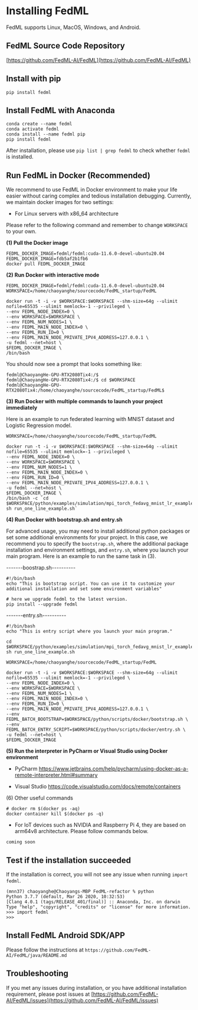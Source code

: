 # Installing FedML

FedML supports Linux, MacOS, Windows, and Android.

## FedML Source Code Repository
[https://github.com/FedML-AI/FedML](https://github.com/FedML-AI/FedML)


## Install with pip

```
pip install fedml
```

## Install FedML with Anaconda

```
conda create --name fedml
conda activate fedml
conda install --name fedml pip
pip install fedml
```
After installation, please use `pip list | grep fedml` to check whether `fedml` is installed.

## Run FedML in Docker (Recommended)
We recommend to use FedML in Docker environment to make your life easier without caring complex and tedious installation debugging. Currently, we maintain docker images for two settings:

- For Linux servers with x86_64 architecture

Please refer to the following command and remember to change `WORKSPACE` to your own.

**(1) Pull the Docker image**
```
FEDML_DOCKER_IMAGE=fedml/fedml:cuda-11.6.0-devel-ubuntu20.04
FEDML_DOCKER_IMAGE=fdb5af2b1fb6
docker pull FEDML_DOCKER_IMAGE
```
**(2) Run Docker with interactive mode**
```
FEDML_DOCKER_IMAGE=fedml/fedml:cuda-11.6.0-devel-ubuntu20.04
WORKSPACE=/home/chaoyanghe/sourcecode/FedML_startup/FedML

docker run -t -i -v $WORKSPACE:$WORKSPACE --shm-size=64g --ulimit nofile=65535 --ulimit memlock=-1 --privileged \
--env FEDML_NODE_INDEX=0 \
--env WORKSPACE=$WORKSPACE \
--env FEDML_NUM_NODES=1 \
--env FEDML_MAIN_NODE_INDEX=0 \
--env FEDML_RUN_ID=0 \
--env FEDML_MAIN_NODE_PRIVATE_IPV4_ADDRESS=127.0.0.1 \
-u fedml --net=host \
$FEDML_DOCKER_IMAGE \
/bin/bash
```

You should now see a prompt that looks something like:
```
fedml@ChaoyangHe-GPU-RTX2080Tix4:/$ 
fedml@ChaoyangHe-GPU-RTX2080Tix4:/$ cd $WORKSPACE
fedml@ChaoyangHe-GPU-RTX2080Tix4:/home/chaoyanghe/sourcecode/FedML_startup/FedML$
```

**(3) Run Docker with multiple commands to launch your project immediately**

Here is an example to run federated learning with MNIST dataset and Logistic Regression model.
```
WORKSPACE=/home/chaoyanghe/sourcecode/FedML_startup/FedML

docker run -t -i -v $WORKSPACE:$WORKSPACE --shm-size=64g --ulimit nofile=65535 --ulimit memlock=-1 --privileged \
--env FEDML_NODE_INDEX=0 \
--env WORKSPACE=$WORKSPACE \
--env FEDML_NUM_NODES=1 \
--env FEDML_MAIN_NODE_INDEX=0 \
--env FEDML_RUN_ID=0 \
--env FEDML_MAIN_NODE_PRIVATE_IPV4_ADDRESS=127.0.0.1 \
-u fedml --net=host \
$FEDML_DOCKER_IMAGE \
/bin/bash -c `cd $WORKSPACE/python/examples/simulation/mpi_torch_fedavg_mnist_lr_example; sh run_one_line_example.sh`
```

**(4) Run Docker with bootstrap.sh and entry.sh**

For advanced usage, you may need to install additional python packages or set some additional environments for your project.
In this case, we recommend you to specify the `bootstrap.sh`, where the additional package installation and environment settings, and
`entry.sh`, where you launch your main program. Here is an example to run the same task in (3).

-------boostrap.sh----------
```
#!/bin/bash
echo "This is bootstrap script. You can use it to customize your additional installation and set some environment variables"

# here we upgrade fedml to the latest version.
pip install --upgrade fedml
```
-------entry.sh----------
```
#!/bin/bash
echo "This is entry script where you launch your main program."

cd $WORKSPACE/python/examples/simulation/mpi_torch_fedavg_mnist_lr_example
sh run_one_line_example.sh

```
```
WORKSPACE=/home/chaoyanghe/sourcecode/FedML_startup/FedML

docker run -t -i -v $WORKSPACE:$WORKSPACE --shm-size=64g --ulimit nofile=65535 --ulimit memlock=-1 --privileged \
--env FEDML_NODE_INDEX=0 \
--env WORKSPACE=$WORKSPACE \
--env FEDML_NUM_NODES=1 \
--env FEDML_MAIN_NODE_INDEX=0 \
--env FEDML_RUN_ID=0 \
--env FEDML_MAIN_NODE_PRIVATE_IPV4_ADDRESS=127.0.0.1 \
--env FEDML_BATCH_BOOTSTRAP=$WORKSPACE/python/scripts/docker/bootstrap.sh \
--env FEDML_BATCH_ENTRY_SCRIPT=$WORKSPACE/python/scripts/docker/entry.sh \
-u fedml --net=host \
$FEDML_DOCKER_IMAGE
```

**(5) Run the interpreter in PyCharm or Visual Studio using Docker environment**

- PyCharm
https://www.jetbrains.com/help/pycharm/using-docker-as-a-remote-interpreter.html#summary

- Visual Studio
https://code.visualstudio.com/docs/remote/containers

(6) Other useful commands
```
# docker rm $(docker ps -aq)
docker container kill $(docker ps -q)
```

- For IoT devices such as NVIDIA and Raspberry Pi 4, they are based on arm64v8 architecture. Please follow commands below.

```
coming soon
```

## Test if the installation succeeded
If the installation is correct, you will not see any issue when running `import fedml`.
```shell
(mnn37) chaoyanghe@Chaoyangs-MBP FedML-refactor % python
Python 3.7.7 (default, Mar 26 2020, 10:32:53) 
[Clang 4.0.1 (tags/RELEASE_401/final)] :: Anaconda, Inc. on darwin
Type "help", "copyright", "credits" or "license" for more information.
>>> import fedml
>>> 

```

## Install FedML Android SDK/APP
Please follow the instructions at `https://github.com/FedML-AI/FedML/java/README.md`

## Troubleshooting
If you met any issues during installation, or you have additional installation requirement, please post issues at [https://github.com/FedML-AI/FedML/issues](https://github.com/FedML-AI/FedML/issues)